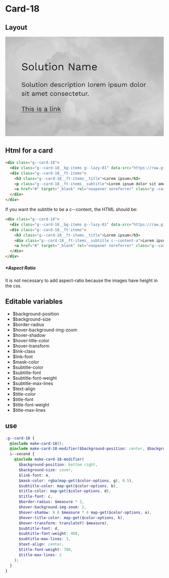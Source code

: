 # Card-18

## Layout

![alt text][card-18]

[card-18]: /src/img/global-components/card/card-18.jpg

## Html for a card

```html
<div class="g--card-18">
  <div class="g--card-18__bg-items g--lazy-01" data-src="https://raw.githubusercontent.com/team-thunderfoot/ui/main/src/img/global-components/bg-placeholder.jpg"></div>
  <div class="g--card-18__ft-items">
    <h3 class="g--card-18__ft-items__title">Lorem ipsum</h3>
    <p class="g--card-18__ft-items__subtitle">Lorem ipsum dolor sit amet.</p>
    <a href="#" target="_blank" rel="noopener noreferrer" class="g--card-18__ft-items__link">This is a link</a>
  </div>
</div>
```

If you want the subtitle to be a c--content, the HTML should be:

```html
<div class="g--card-18">
  <div class="g--card-18__bg-items g--lazy-01" data-src="https://raw.githubusercontent.com/team-thunderfoot/ui/main/src/img/global-components/bg-placeholder.jpg"></div>
  <div class="g--card-18__ft-items">
    <h3 class="g--card-18__ft-items__title">Lorem ipsum</h3>
    <div class="g--card-18__ft-items__subtitle c--content-a">Lorem ipsum dolor sit amet.</div>
    <a href="#" target="_blank" rel="noopener noreferrer" class="g--card-18__ft-items__link">This is a link</a>
  </div>
</div>
```

##### \*Aspect Ratio

It is not necessary to add aspect-ratio because the images have height in the css.

## Editable variables

- $background-position
- $background-size
- $border-radius
- $hover-background-img-zoom
- $hover-shadow
- $hover-title-color
- $hover-transform
- $link-class
- $link-font
- $mask-color
- $subtitle-color
- $subtitle-font
- $subtitle-font-weight
- $subtitle-max-lines
- $text-align
- $title-color
- $title-font
- $title-font-weight
- $title-max-lines

## use

```scss
.g--card-18 {
  @include make-card-18();
  @include make-card-18-modifier($background-position: center, $background-size: cover, $link-class: g--link-01, $link-font: d, $mask-color: rgba(map-get($color-options, b), 0.5), $title-color: map-get($color-options, a), $title-font: b);
  &--second {
    @include make-card-18-modifier(
      $background-position: bottom right,
      $background-size: cover,
      $link-font: e,
      $mask-color: rgba(map-get($color-options, g), 0.5),
      $subtitle-color: map-get($color-options, b),
      $title-color: map-get($color-options, d),
      $title-font: c,
      $border-radius: $measure * 2,
      $hover-background-img-zoom: 2,
      $hover-shadow: 0 0 $measure * 4 map-get($color-options, a),
      $hover-title-color: map-get($color-options, h),
      $hover-transform: translateY(-$measure),
      $subtitle-font: d,
      $subtitle-font-weight: 400,
      $subtitle-max-lines: 3,
      $text-align: center,
      $title-font-weight: 700,
      $title-max-lines: 2
    );
  }
}
```
